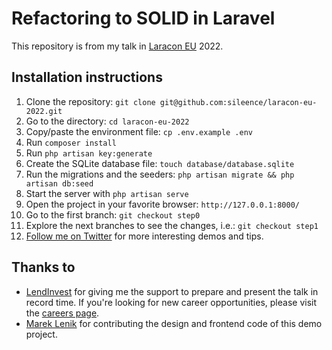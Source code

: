 # Refactoring to SOLID in Laravel

This repository is from my talk in [Laracon EU](https://laracon.eu/) 2022.

## Installation instructions

1. Clone the repository: `git clone git@github.com:sileence/laracon-eu-2022.git`
2. Go to the directory: `cd laracon-eu-2022`
3. Copy/paste the environment file: `cp .env.example .env`
4. Run `composer install`
5. Run `php artisan key:generate`
6. Create the SQLite database file: `touch database/database.sqlite`
7. Run the migrations and the seeders: `php artisan migrate && php artisan db:seed`
8. Start the server with `php artisan serve`
9. Open the project in your favorite browser: `http://127.0.0.1:8000/`
10. Go to the first branch: `git checkout step0`
11. Explore the next branches to see the changes, i.e.: `git checkout step1`
12. [Follow me on Twitter](https://twitter.com/sileence) for more interesting demos and tips.

## Thanks to 

* [LendInvest](http://lendinvest.com/) for giving me the support to prepare and present the talk in record time.
If you're looking for new career opportunities, please visit the [careers page](https://www.lendinvest.com/careers/).
* [Marek Lenik](https://github.com/criography) for contributing the design and frontend code of this demo project.
